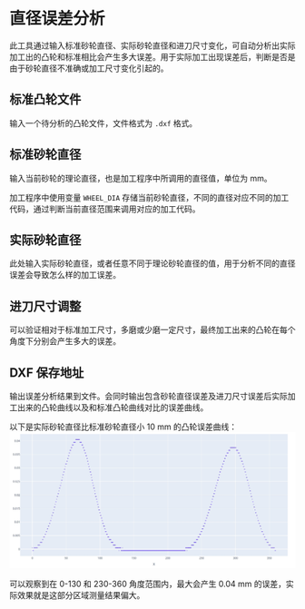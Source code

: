 # 直径误差分析

此工具通过输入标准砂轮直径、实际砂轮直径和进刀尺寸变化，可自动分析出实际加工出的凸轮和标准相比会产生多大误差。用于实际加工出现误差后，判断是否是由于砂轮直径不准确或加工尺寸变化引起的。

## 标准凸轮文件

输入一个待分析的凸轮文件，文件格式为 `.dxf` 格式。

## 标准砂轮直径

输入当前砂轮的理论直径，也是加工程序中所调用的直径值，单位为 mm。

加工程序中使用变量 `WHEEL_DIA` 存储当前砂轮直径，不同的直径对应不同的加工代码，通过判断当前直径范围来调用对应的加工代码。

## 实际砂轮直径

此处输入实际砂轮直径，或者任意不同于理论砂轮直径的值，用于分析不同的直径误差会导致怎么样的加工误差。

## 进刀尺寸调整

可以验证相对于标准加工尺寸，多磨或少磨一定尺寸，最终加工出来的凸轮在每个角度下分别会产生多大的误差。

## DXF 保存地址

输出误差分析结果到文件。会同时输出包含砂轮直径误差及进刀尺寸误差后实际加工出来的凸轮曲线以及和标准凸轮曲线对比的误差曲线。

以下是实际砂轮直径比标准砂轮直径小 10 mm 的凸轮误差曲线：
![img](resources/deviation_dia.jpg)

可以观察到在 0-130 和 230-360 角度范围内，最大会产生 0.04 mm 的误差，实际效果就是这部分区域测量结果偏大。